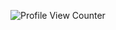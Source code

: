 ![Profile View Counter](https://komarev.com/ghpvc/?username=PuiKey)

<!---
All I wanted was a little peace and an easy life...

Life is a boring trail... Apathy is just what I'm used to...

What happened to me? I guess I'm just an idiot and I'm mentally broken.

Gaming? Anime? Movie? Are those supposed to help me relieve stress? 

I just don't know what I'm doing anymore, I don't feel anything to anything I do now... 

I'm just an empty depressed shell. 
--->

<!---
- 👋 Hi, I’m @PuiKey
- 👀 I’m interested in gaming.
- 🌱 I’m currently learning C, C++.
- 💞️ I’m looking to collaborate on AI Projects
- 📫 How to not reach me. 
-->

<!---
PuiKey/PuiKey is a ✨ special ✨ repository because its `README.md` (this file) appears on your GitHub profile.
You can click the Preview link to take a look at your changes.
--->

